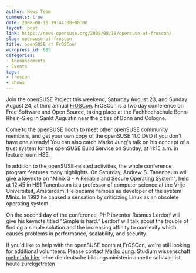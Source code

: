 ```yaml
---
author: News Team
comments: true
date: 2008-08-18 19:44:08+00:00
layout: post
link: https://news.opensuse.org/2008/08/18/opensuse-at-froscon/
slug: opensuse-at-froscon
title: openSUSE at FrOSCon!
wordpress_id: 985
categories:
- Announcements
- Events
tags:
- froscon
- shows
---
```


Join the openSUSE Project this weekend, Saturday August 23, and Sunday August 24, at third annual [FrOSCon](//www.froscon.org). FrOSCon is a two day conference on Free Software and Open Source, taking place at the Fachhochschule Bonn-Rhein-Sieg in Sankt Augustin near the cities of Bonn and Cologne.

Come to the openSUSE booth to meet other openSUSE community members, and get your own copy of the openSUSE 11.0 DVD if you don't have one already! You can also catch Marko Jung's talk on his concept of a trust system for the openSUSE Build Service on Sunday, at 11:15 a.m. in lecture room HS5.

In addition to the openSUSE-related activities, the whole conference program features many highlights. On Saturday, Andrew S. Tanenbaum will give a keynote on "Minix 3 - A Reliable and Secure Operating System", held at 12:45 in HS1 Tanenbaum is a professor of computer science at the Vrije Universiteit, Amsterdam. He became famous as developer of the system Minix. In 1992 he caused a sensation by criticizing Linux as an obsolete operating system.

On the second day of the conference, PHP inventor Rasmus Lerdorf will give his keynote titled "Simple is hard." Lerdorf will talk about the trouble of finding a simple solution and the increasing affinity to comlexity which causes problems in performance, scalability, and security.

If you'd like to help with the openSUSE booth at FrOSCon, we're still looking for additional volunteers. Please contact [Marko Jung](//en.opensuse.org/User:Markojung). Studium wissenschaft [mehr Info hier](https://ghostwriter-hilfe.com/) lehre die deutsche bildungsministerin annette schavan ist heute zurckgetreten
